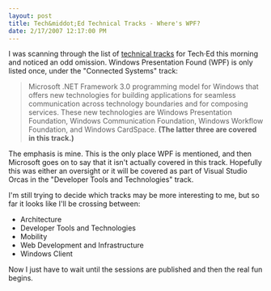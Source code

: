 ```yaml
---
layout: post
title: Tech&middot;Ed Technical Tracks - Where's WPF?
date: 2/17/2007 12:17:00 PM
---
```


I was scanning through the list of [technical tracks](http://www.msteched.com/public/tracks.aspx) for Tech·Ed this morning and noticed an odd omission. Windows Presentation Found (WPF) is only listed once, under the "Connected Systems" track:

> Microsoft .NET Framework 3.0 programming model for Windows that offers new technologies for building applications for seamless communication across technology boundaries and for composing services. These new technologies are Windows Presentation Foundation, Windows Communication Foundation, Windows Workflow Foundation, and Windows CardSpace. <strong>(The latter three are covered in this track.)</strong>

The emphasis is mine. This is the only place WPF is mentioned, and then Microsoft goes on to say that it isn't actually covered in this track. Hopefully this was either an oversight or it will be covered as part of Visual Studio Orcas in the "Developer Tools and Technologies" track.

I'm still trying to decide which tracks may be more interesting to me, but so far it looks like I'll be crossing between:

<ul>
<li>Architecture 
<li>Developer Tools and Technologies 
<li>Mobility 
<li>Web Development and Infrastructure 
<li>Windows Client</li></li></li></li></li></ul>


Now I just have to wait until the sessions are published and then the real fun begins.
